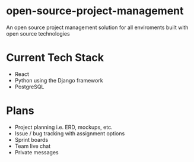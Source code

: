 # open-source-project-management
An open source project management solution for all enviroments built with open source technologies

# Current Tech Stack
- React
- Python using the Django framework
- PostgreSQL

# Plans
- Project planning i.e. ERD, mockups, etc.
- Issue / bug tracking with assignment options
- Sprint boards
- Team live chat
- Private messages
